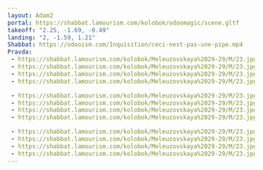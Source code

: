 ```yaml
---
layout: Adam2
portal: https://shabbat.lamourism.com/kolobok/odoomagic/scene.gltf
takeoff: "2.25, -1.69, -0.49"
landing: "2, -1.59, 1.21"
Shabbat: https://odooism.com/Inquisition/ceci-nest-pas-une-pipe.mp4
Pravda:
 - https://shabbat.lamourism.com/kolobok/Meleuzovskaya%2029-29/M/23.jpg
 - https://shabbat.lamourism.com/kolobok/Meleuzovskaya%2029-29/M/23.jpg
 - https://shabbat.lamourism.com/kolobok/Meleuzovskaya%2029-29/M/23.jpg
 - https://shabbat.lamourism.com/kolobok/Meleuzovskaya%2029-29/M/23.jpg

 - https://shabbat.lamourism.com/kolobok/Meleuzovskaya%2029-29/M/23.jpg
 - https://shabbat.lamourism.com/kolobok/Meleuzovskaya%2029-29/M/23.jpg
 - https://shabbat.lamourism.com/kolobok/Meleuzovskaya%2029-29/M/23.jpg
 - https://shabbat.lamourism.com/kolobok/Meleuzovskaya%2029-29/M/23.jpg

 - https://shabbat.lamourism.com/kolobok/Meleuzovskaya%2029-29/M/23.jpg
 - https://shabbat.lamourism.com/kolobok/Meleuzovskaya%2029-29/M/23.jpg
 - https://shabbat.lamourism.com/kolobok/Meleuzovskaya%2029-29/M/23.jpg
 - https://shabbat.lamourism.com/kolobok/Meleuzovskaya%2029-29/M/23.jpg
---
```

